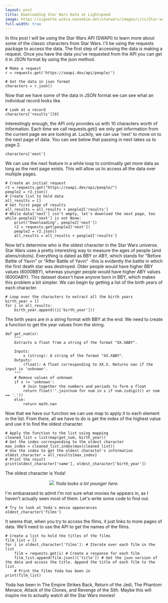 ```yaml
---
layout: post
title: Downloading Star Wars Data at Lightspeed
image: https://vignette.wikia.nocookie.net/starwars/images/c/cc/Star-wars-logo-new-tall.jpg/revision/latest?cb=20190313021755
full-width: true
---
```

In this post I will be using the Star Wars API (SWAPI) to learn more about some of the classic characters from Star Wars. I'll be using the requests package to access the data. The first step of accessing the data is making a request. Once you have the data you've requested from the API you can get it in JSON format by using the json method.

```python3
# Make a request
r = requests.get('https://swapi.dev/api/people/')

# Get the data in json format
characters = r.json()
```
Now that we have some of the data in JSON format we can see what an individual record looks like. 

```python3
# Look at a record
characters['results'][0]
```
Interestingly enough, the API only provides us with 10 characters worth of information. Each time we call requests.get() we only get information from the current page we are looking at. Luckily, we can use 'next' to move on to the next page of data. You can see below that passing in next takes us to page 2.

```python3
characters['next']
```
We can use the next feature in a while loop to continually get more data as long as the next page exists. This will allow us to access all the data over multiple pages. 
```python3
# Create an initial request
r2 = requests.get("https://swapi.dev/api/people/")
people2 = r2.json()
# Create list to hold data
all_results = []
# Get first page of results
all_results = all_results + people2['results']
# While data['next'] isn't empty, let's download the next page, too
while people2['next'] is not None:
    print("Downloading", people2['next'])
    r2 = requests.get(people2['next'])
    people2 = r2.json()
    all_results = all_results + people2['results']
```

Now let's determine who is the oldest character in the Star Wars universe. Star Wars uses a pretty interesting way to measure the ages of people (and aliens/robots). Everything is dated as BBY or ABY, which stands for "Before Battle of Yavin" or "After Battle of Yavin" -this is evidently the battle in which the first death star was destroyed. Older people would have higher BBY values (6000BBY), whereas younger people would have higher ABY values (6000ABY). This dataset doesn't have anyone born in BBY, which makes this problem a bit simpler. We can begin by getting a list of the birth years of each character.

```python3
# Loop over the characters to extract all the birth years
birth_year = []
for i in all_results:
    birth_year.append((i['birth_year']))
```
The birth years are in a string format with BBY at the end. We need to create a function to get the year values from the string.

```python3
def get_num(x):
    """
    Extracts a float from a string of the format "XX.XABY".
    
    Inputs:
        x (string): A string of the format "XX.XABY".
    Outputs:
        (float): A float corresponding to XX.X. Returns nan if the input is 'unknown'.
    """
    # Remove values of unknown
    if x != 'unknown':
        # Join together the numbers and periods to form a float
        return float(''.join(num for num in x if num.isdigit() or num == '.'))
    else:
        return math.nan
```
Now that we have our function we can use map to apply it to each element in the list. From there, all we have to do is get the index of the highest value and use it to find the oldest character. 

```python3
# Apply the function to the list using mapping
cleaned_list = list(map(get_num, birth_year))
# Get the index corresponding to the oldest character
max_index = cleaned_list.index(max(cleaned_list))
# Use the index to get the oldest character's information
oldest_character = all_results[max_index]
# Print the result
print(oldest_character['name'], oldest_character['birth_year'])
```
The oldest character is Yoda!

<p align="center">
<img src ='https://cdn2.lamag.com/wp-content/uploads/sites/6/2019/12/baby-yoda-lucasfilm-1068x711.jpg'/>
  <em>Yoda looks a lot younger here.</em>
</p>

I'm embarassed to admit I'm not sure what movies he appears in, as I haven't actually seen most of them. Let's write some code to find out.

```python3
# Try to look at Yoda's movie appearances 
oldest_character['films']
```
It seems that, when you try to access the films, it just links to more pages of data. We'll need to use the API to get the names of the films.

```python3
# Create a list to hold the titles of the films
film_list = []
for i in oldest_character['films']: # Iterate over each film in the list
    film = requests.get(i) # Create a response for each film
    film_list.append(film.json()['title']) # Get the json version of the data and access the title. Append the title of each film to the list.
    # Print the films Yoda has been in 
print(film_list)
```
Yoda has been in The Empire Strikes Back, Return of the Jedi, The Phantom Menace, Attack of the Clones, and Revenge of the Sith. Maybe this will inspire me to actually watch all the Star Wars movies!
